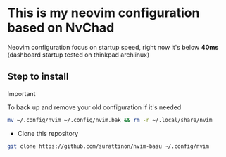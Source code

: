 # This is my **neovim** configuration based on **NvChad**

Neovim configuration focus on startup speed, right now it's below **40ms** (dashboard startup tested on thinkpad archlinux)

## Step to install

> [!IMPORTANT]
> To back up and remove your old configuration if it's needed

```bash
mv ~/.config/nvim ~/.config/nvim.bak && rm -r ~/.local/share/nvim
```

- Clone this repository
```bash
git clone https://github.com/surattinon/nvim-basu ~/.config/nvim
```
